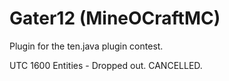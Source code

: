 Gater12 (MineOCraftMC)
=======
Plugin for the ten.java plugin contest.

UTC 1600 Entities - Dropped out. CANCELLED.
